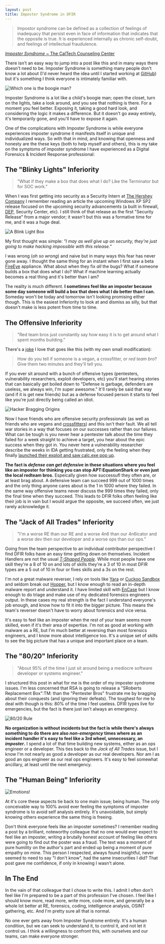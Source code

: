 ```yaml
---
layout: post
title: Imposter Syndrome in DFIR
---
```


> Impostor syndrome can be defined as a collection of feelings of inadequacy that persist even in face of information that indicates that the opposite is true. It is experienced internally as chronic self-doubt, and feelings of intellectual fraudulence.

[_Imposter Syndrome_ ~ The CalTech Counseling Center](https://counseling.caltech.edu/general/InfoandResources/Impostor)

There isn't an easy way to jump into a post like this and in many ways there doesn't need to be. Imposter Syndrome is something many people don't know a lot about (I'd never heard the idea until I started working at [GitHub](https://github.com/)) but it's something I think everyone is intimately familiar with.

![Which one is the boogie man?](https://38.media.tumblr.com/tumblr_m8txuocJ481rqten0o1_500.gif)

Imposter Syndrome is a lot like a child's boogie man; open the closet, turn on the lights, take a look around, and you see that nothing is there. For a moment you feel better. Exposing it, taking a good hard look, and considering the logic it makes a difference. But it doesn't go away entirely, it's temporarily gone, and you'll have to expose it again.

One of the complications with Imposter Syndrome is while everyone experiences imposter syndrome it manifests itself in unique and individualized ways. So with that in mind, and knowing that openness and honesty are the these keys (both to help myself and others), this is my take on the symptoms of imposter syndrome I have experienced as a Digital Forensics & Incident Response professional:

## The "Blinky Lights" Inferiority
> <i class="fa fa-comments-o fa-3x pull-left"></i> "What if they make a box that does what I do? Like the Terminator but for SOC work."

When I was first getting into security as a Security Intern at [The Hershey Company](https://www.thehersheycompany.com/) I remember reading an article the upcoming Windows XP SP2 release focused on the upcoming security advancements (a built in firewall, [DEP](http://en.wikipedia.org/wiki/Data_Execution_Prevention), Security Center, etc). I still think of that release as the first "Security Release" from a major vendor; it wasn't but this was a formative time for me, and it was a huge deal.

![A Blink Light Box](http://www.plinkusa.net/products/G2220S-16.gif)

My first thought was simple: _"I may as well give up on security, they're just going to make hacking impossible with this release."_

I was wrong (_oh so wrong_) and naive but in many ways this fear has never gone away. I thought the same thing for an instant when I first saw a beta [FireEye](https://www.fireeye.com/) appliance. What about when they fix _all_ the bugs? What if someone builds a box that does what I do?  What if machine learning actually becomes a real thing and it's better than I am?

The reality is much different. __I sometimes feel like an imposter because some day someone will build a box that does what I do better than I can.__ Someday won't be today and tomorrow isn't looking promising either though. This is the easiest Inferiority to look at and dismiss as silly, but that doesn't make is less potent from time to time.

## The Offensive Inferiority
> <i class="fa fa-comments-o fa-3x pull-left"></i> "Red team bros just constantly say how easy it is to get around what I spent months building."

There's a [joke](https://uproxx.files.wordpress.com/2015/01/archer-burn.gif?w=650) I love that goes like this (with my own small modification):

> How do you tell if someone is a vegan, a crossfitter, or _red team bro_? Give them two minutes and they'll tell you.

If you ever sit around with a bunch of offensive types (pentesters, vulnerability researchers, exploit developers, etc) you'll start hearing stories that can basically get boiled down to "Defense is garbage, defenders are useless, we always win, I'm super awesome." It'll rarely be said that way (and if it is get new friends) but as a defense focused person it starts to feel like you're just directly being called an idiot.

![Hacker Bragging Origins](http://38.media.tumblr.com/25381459d5898e2daf10b16c59d66955/tumblr_nl4nqvsTUK1s49n8po1_500.gif)

Now I have friends who are offensive security professionals (as well as friends who are vegans and [crossfitters](https://www.youtube.com/watch?v=pqb9pBJweVU)) and this isn't their fault. We all tell war stories in a way that focuses on our successes rather than our failures. What can be tough is you never hear a pentester talk about the time they failed for a week straight to achieve a target, you hear about the epic success when they got in. You never here a vulnerability researcher describe the weeks in IDA getting frustrated, only the feeling when they finally [launched their exploit and saw calc.exe pop up](http://2.bp.blogspot.com/-6DX89aYwS7Y/UJBl7YXEL1I/AAAAAAAAABo/mm0VnPGZELY/s1600/timeout.gif).

__The fact is _defense can get defensive_ in these situations where you feel like an imposter for thinking you can stop APT:EquationShark or even just the local redteam bros.__ Espeically given how successufl they often are, or at least brag about. A defensive team can succeed 999 out of 1000 times and the only thing anyone cares about is the 1 in 1000 where they failed. In the same way offensive teams never discuss the 999 times they failed, only the final time when they succeed. This leads to DFIR folks often feeling like their job is in vain but I would argue the opposite, we succeed often, we just rarely acknowledge it.

## The "Jack of All Trades" Inferiority
> <i class="fa fa-comments-o fa-3x pull-left"></i> "I'm a worse RE than our RE and a worse 4n6 than our 4n6icator and a worse dev then our developer and a worse ops than our ops."

Going from the team perspective to an individual contributor perspective I find DFIR  folks have an easy time getting down on themselves. Incident Handlers are not the usual [_T-Shaped People_](http://web.archive.org/web/20110329003842/http://www.chiefexecutive.net/ME2/dirmod.asp?sid=&nm=&type=Publishing&mod=Publications::Article&mid=8F3A7027421841978F18BE895F87F791&tier=4&id=F42A23CB49174C5E9426C43CB0A0BC46). While most people have one skill they're a 8 of 10 on and lots of skills they're a 3 of 10 in most DFIR types are a 5 out of 10 in four or fives skills and a 3s on the rest.

I'm not a great malware reverser, I rely on tools like [Yara](http://plusvic.github.io/yara/) or [Cuckoo Sandbox](http://www.cuckoosandbox.org/) and seldom break out [Hopper](http://www.hopperapp.com/), but I know enough to read an in-depth malware report and understand it. I have limited skill with [EnCase](https://www.guidancesoftware.com/products/Pages/encase-forensic/overview.aspx) but I know enough to do triage and make use of my dedicated forensics engineers output. In these cases my real strength is the fact I understand everyone's job enough, and know how to fit it into the bigger picture. This means the team's reverser doesn't have to worry about forensics and vice versa.

It's easy to feel like an imposter when the rest of your team seems more skilled, even if it's their area of expertise. I'm not as good at working with malware as a RE, but I'm much better at reversing than most forensics engineers, and I know more about intelligence too. It's a unique set of skills to see the big picture that has a unique and important place on a team.

## The "80/20" Inferiority
> <i class="fa fa-comments-o fa-3x pull-left"></i> "About 95% of the time I just sit around being a mediocre software developer or systems engineer."

I structured this post in what for me is the order of my imposter syndrome issues. I'm less concerned that RSA is going to release a "SRoberts Replacement Box":TM: than the "Pentester Bros" frustrate me by bragging about their conquests (and ignoring their defeats). The toughest for me to deal with though is this: 80% of the time I feel useless. DFIR types live for emergencies, but the fact is there just isn't always an emergency.

![80/20 Rule](https://lh6.googleusercontent.com/xB3fRshdfQvPqWYeUbBnCfrl6VnHycVp2XIvCOe4rpfKGTmyYwq-rsT_yMWjdqxudMJufQT5Ur3KRO4Ud8fyLTXwQXb-IQgXrae6PcmRxtogBRpjzqs)

__No organization is without incidents but the fact is while there's always something to do there are also _non-emergency_ times where as an incident handler it's easy to feel like a 3rd wheel, unnecessary, an _imposter_.__ I spend a lot of that time building new systems, either as an ops engineer or a developer. This ties back to the _Jack of All Trades_ issue, but I know I'm not nearly as good a developer as our real developers. Nor am I as good an ops engineer as our real ops engineers. It's easy to feel somewhat ancillary, at least until the next emergency.

## The "Human Being" Inferiority

![Emotions!](http://img.photobucket.com/albums/v131/divalicious04/GIFs/myemotions_troy.gif)

At it's core these aspects tie back to one main issue; being human. The only conceivable way to 100% avoid ever feeling the symptoms of imposter syndrome is to avoid self analysis entirely. It's unavoidable, but simply knowing others experience the same thing is freeing.

Don't think everyone feels like an imposter sometimes? I remember reading a post by a brilliant, noteworthy colleague that no one would ever expect to feel like an imposter, writing a brutally honest account of feeling like others were going to find out the poster was a fraud. The text was a moment of pure humility on the author's part and ended up being a moment of pure empathy on mine. This person I respected, always found insightful, never seemed to need to say "I don't know", had the same insecurities I did? That post gave me confidence, if only in knowing I wasn't alone.

## In The End

In the vain of that colleague that I chose to write this. I admit I often don't feel like I'm prepared to be a part of this profession I've chosen. I feel like I should know more, read more, write more, code more, and generally be a whole lot better at RE, forensics, coding, intelligence analysis, OSINT gathering, etc. And I'm pretty sure all that is normal.

No one ever gets away from Imposter Syndrome entirely. It's a human condition, but we can seek to understand it, to control it, and not let it control us. I think a willingness to confront this, with ourselves and our teams, can make everyone stronger.
